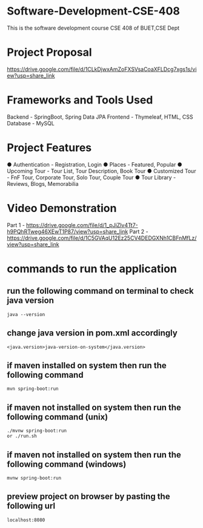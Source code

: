 # Software-Development-CSE-408 

This is the software development course CSE 408 of BUET,CSE Dept

# Project Proposal
https://drive.google.com/file/d/1CLkDjwxAmZoFXSVsaCoaXFLDcg7xgs1s/view?usp=share_link

# Frameworks and Tools Used
Backend - SpringBoot, Spring Data JPA
Frontend - Thymeleaf, HTML, CSS
Database - MySQL

# Project Features
● Authentication - Registration, Login
● Places - Featured, Popular
● Upcoming Tour - Tour List, Tour Description, Book Tour
● Customized Tour - FnF Tour, Corporate Tour, Solo Tour, Couple Tour
● Tour Library - Reviews, Blogs, Memorabilia

# Video Demonstration
Part 1 - https://drive.google.com/file/d/1_pJiZlv4Tt7-h9PQhRTweg46XEwT1P87/view?usp=share_link
Part 2 - https://drive.google.com/file/d/1C5GVAqU12Ez25CV4DEDGXNh1CBFnMfLz/view?usp=share_link

# commands to run the application

## run the following command on terminal to check java version

    java --version

## change java version in pom.xml accordingly

    <java.version>java-version-on-system</java.version>

## if maven installed on system then run the following command

    mvn spring-boot:run

## if maven not installed on system then run the following command (unix)

    ./mvnw spring-boot:run 
    or ./run.sh 

## if maven not installed on system then run the following command (windows)

    mvnw spring-boot:run

## preview project on browser by pasting the following url

    localhost:8080


